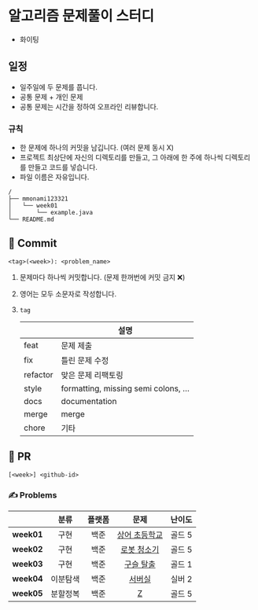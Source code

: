 # 알고리즘 문제풀이 스터디
- 화이팅



## 일정

- 일주일에 두 문제를 풉니다.
- 공통 문제 + 개인 문제
- 공통 문제는 시간을 정하여 오프라인 리뷰합니다.


###  규칙

- 한 문제에 하나의 커밋을 남깁니다. (여러 문제 동시 X)
- 프로젝트 최상단에 자신의 디렉토리를 만들고, 그 아래에 한 주에 하나씩 디렉토리를 만들고 코드를 넣습니다.
- 파일 이름은 자유입니다.
```
/
├── mmonami123321
│   └── week01
│       └── example.java
└── README.md

```

## 📝 Commit

```
<tag>(<week>): <problem_name>
```

1. 문제마다 하나씩 커밋합니다. (문제 한꺼번에 커밋 금지 ❌)

2. 영어는 모두 소문자로 작성합니다.

3. `tag`

   |             | 설명                               |
   | ----------- | --------------------------------- |
   | feat     | 문제 제출                            |
   | fix      | 틀린 문제 수정                        |
   | refactor  | 맞은 문제 리팩토링                     |
   | style    | formatting, missing semi colons, … |
   | docs     | documentation                      |
   | merge    | merge                              |
   | chore    | 기타 |

## 📒 PR

```
[<week>] <github-id>
```


### ✍️ Problems

|     | 분류 | 플랫폼 | 문제 | 난이도 |
| :-: | :-: | :-: | :-: | :--: |
| **week01**  | 구현 | 백준 | [상어 초등학교](https://www.acmicpc.net/problem/21608) | 골드 5 |
| **week02**  | 구현 | 백준 | [로봇 청소기](https://www.acmicpc.net/problem/14503) | 골드 5 |
| **week03**  | 구현 | 백준 | [구슬 탈출](https://www.acmicpc.net/problem/13459) | 골드 1 |
| **week04**  | 이분탐색 | 백준 | [서버실](https://www.acmicpc.net/problem/17245) | 실버 2 |
| **week05**  | 분할정복 | 백준 | [Z](https://www.acmicpc.net/problem/1074) | 골드 5 |













